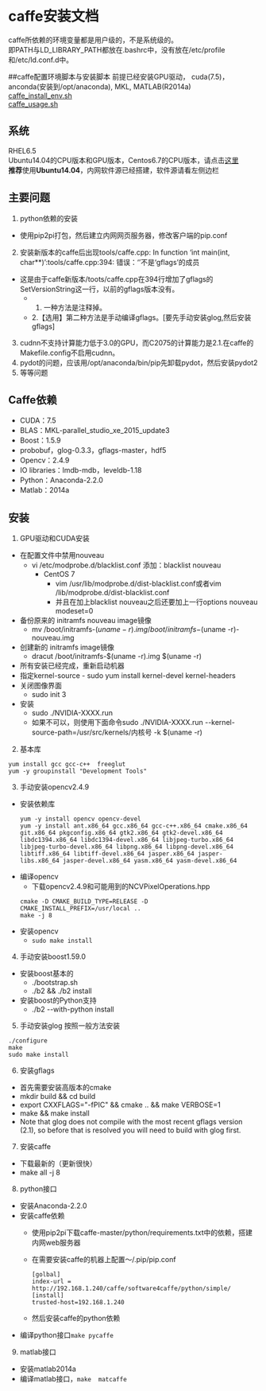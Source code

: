 <markdown>

# caffe安装文档
 
caffe所依赖的环境变量都是用户级的，不是系统级的。  
即PATH与LD_LIBRARY_PATH都放在.bashrc中，没有放在/etc/profile和/etc/ld.conf.d中。

##caffe配置环境脚本与安装脚本
前提已经安装GPU驱动， cuda(7.5)， anconda(安装到/opt/anaconda), MKL, MATLAB(R2014a)    
[caffe_install_env.sh](http://192.168.1.240/caffe/caffe_install/caffe_install_env.sh)    
[caffe_usage.sh](http://192.168.1.240/caffe/caffe_usage.sh)    

## 系统

RHEL6.5     
Ubuntu14.04的CPU版本和GPU版本，Centos6.7的CPU版本，请点击[这里](http://192.168.1.98/caffe/caffe_install/)   
**推荐**使用**Ubuntu14.04**，内网软件源已经搭建，软件源请看左侧边栏

## 主要问题

1. python依赖的安装
  - 使用pip2pi打包，然后建立内网网页服务器，修改客户端的pip.conf
2. 安装新版本的caffe后出现tools/caffe.cpp: In function ‘int main(int, char**)’:tools/caffe.cpp:394: 错误：‘’不是‘gflags’的成员
  - 这是由于caffe新版本/toots/caffe.cpp在394行增加了gflags的SetVersionString这一行，以前的gflags版本没有。
    - 1. 一种方法是注释掉。
    - 2.【选用】第二种方法是手动编译gflags。[要先手动安装glog,然后安装gflags]
3. cudnn不支持计算能力低于3.0的GPU，而C2075的计算能力是2.1.在caffe的Makefile.config不启用cudnn。
4. pydot的问题，应该用/opt/anaconda/bin/pip先卸载pydot，然后安装pydot2
5. 等等问题 


## Caffe依赖

- CUDA：7.5
- BLAS：MKL-parallel_studio_xe_2015_update3
- Boost：1.5.9
- probobuf，glog-0.3.3，gflags-master，hdf5
- Opencv：2.4.9
- IO libraries：lmdb-mdb，leveldb-1.18
- Python：Anaconda-2.2.0
- Matlab：2014a


## 安装

1. GPU驱动和CUDA安装
  - 在配置文件中禁用nouveau
    - vi /etc/modprobe.d/blacklist.conf 添加：blacklist nouveau
      - CentOS 7
        - vim /usr/lib/modprobe.d/dist-blacklist.conf或者vim /lib/modprobe.d/dist-blacklist.conf
        - 并且在加上blacklist nouveau之后还要加上一行options nouveau modeset=0
  - 备份原来的 initramfs nouveau image镜像
    - mv /boot/initramfs-$(uname -r).img /boot/initramfs-$(uname -r)-nouveau.img 
  - 创建新的 initramfs image镜像
    - dracut /boot/initramfs-$(uname -r).img $(uname -r)
  - 所有安装已经完成，重新启动机器
  -  指定kernel-source
    - sudo yum install kernel-devel kernel-headers
  - 关闭图像界面
    - sudo init 3
  - 安装
    - sudo ./NVIDIA-XXXX.run
    - 如果不可以，则使用下面命令sudo ./NVIDIA-XXXX.run --kernel-source-path=/usr/src/kernels/内核号  -k $(uname -r)
2. 基本库
  ```
  yum install gcc gcc-c++  freeglut
  yum -y groupinstall "Development Tools"
  ```

3. 手动安装opencv2.4.9
  - 安装依赖库
    ```
    yum -y install opencv opencv-devel
    yum -y install ant.x86_64 gcc.x86_64 gcc-c++.x86_64 cmake.x86_64 git.x86_64 pkgconfig.x86_64 gtk2.x86_64 gtk2-devel.x86_64 libdc1394.x86_64 libdc1394-devel.x86_64 libjpeg-turbo.x86_64 libjpeg-turbo-devel.x86_64 libpng.x86_64 libpng-devel.x86_64 libtiff.x86_64 libtiff-devel.x86_64 jasper.x86_64 jasper-libs.x86_64 jasper-devel.x86_64 yasm.x86_64 yasm-devel.x86_64
    ```
  - 编译opencv
    - 下载opencv2.4.9和可能用到的NCVPixelOperations.hpp
    ```
    cmake -D CMAKE_BUILD_TYPE=RELEASE -D CMAKE_INSTALL_PREFIX=/usr/local ..
    make -j 8
    ```
  - 安装opencv
     - `sudo make install`

4. 手动安装boost1.59.0
  - 安装boost基本的
    - ./bootstrap.sh
    - ./b2 && ./b2 install	
  - 安装boost的Python支持
    - ./b2 --with-python install

5. 手动安装glog
  按照一般方法安装
  ```
  ./configure
  make
  sudo make install
 
 ```

6. 安装gflags
  - 首先需要安装高版本的cmake
  - mkdir build && cd build
  - export CXXFLAGS="-fPIC" && cmake .. && make VERBOSE=1
  - make && make install
  - Note that glog does not compile with the most recent gflags version (2.1), so before that is resolved you will need to build with glog first.


7. 安装caffe
  - 下载最新的（更新很快）
  - make all -j 8

8. python接口
  - 安装Anaconda-2.2.0
  - 安装caffe依赖
    - 使用pip2pi下载caffe-master/python/requirements.txt中的依赖，搭建内网web服务器
    - 在需要安装caffe的机器上配置～/.pip/pip.conf

        ```
        [golbal]
        index-url = http://192.168.1.240/caffe/software4caffe/python/simple/
        [install]
        trusted-host=192.168.1.240
        ```
    - 然后安装caffe的python依赖
  - 编译python接口`make pycaffe`

9. matlab接口
  - 安装matlab2014a
  - 编译matlab接口，`make  matcaffe`

</markdown>
